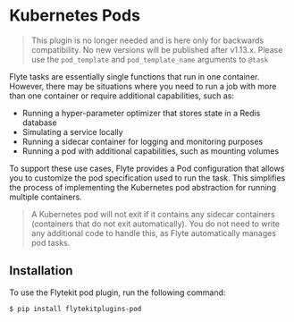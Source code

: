 # Kubernetes Pods

> This plugin is no longer needed and is here only for backwards compatibility. No new versions will be published after v1.13.x.
> Please use the `pod_template` and `pod_template_name` arguments to `@task`

Flyte tasks are essentially single functions that run in one container.
However, there may be situations where you need to run a job with more than one container or require additional capabilities, such as:

- Running a hyper-parameter optimizer that stores state in a Redis database
- Simulating a service locally
- Running a sidecar container for logging and monitoring purposes
- Running a pod with additional capabilities, such as mounting volumes

To support these use cases, Flyte provides a Pod configuration that allows you to customize the pod specification used to run the task.
This simplifies the process of implementing the Kubernetes pod abstraction for running multiple containers.

> A Kubernetes pod will not exit if it contains any sidecar containers (containers that do not exit automatically).
> You do not need to write any additional code to handle this, as Flyte automatically manages pod tasks.

## Installation

To use the Flytekit pod plugin, run the following command:

```
$ pip install flytekitplugins-pod
```
